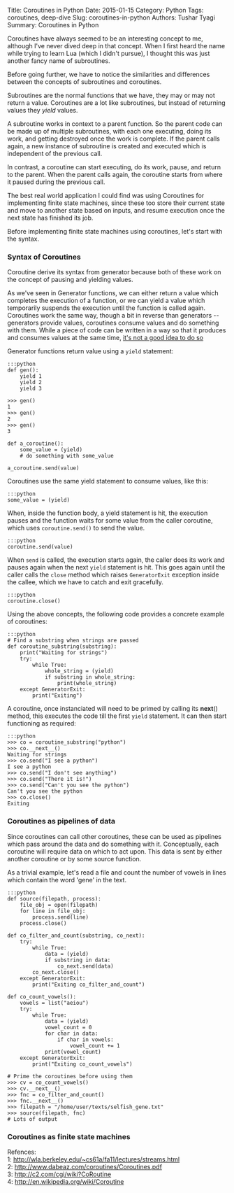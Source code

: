 Title:  Coroutines in Python 
Date: 2015-01-15
Category: Python
Tags: coroutines, deep-dive
Slug: coroutines-in-python
Authors: Tushar Tyagi
Summary: Coroutines in Python

Coroutines have always seemed to be an interesting concept to me, although I've
never dived deep in that concept. When I first heard the name while trying to
learn Lua (which I didn't pursue), I thought this was just another fancy
name of subroutines.

Before going further, we have to notice the similarities and differences
between the concepts of subroutines and coroutines.

Subroutines are the normal functions that we have, they may or may not return
a value. Coroutines are a lot like subroutines, but instead of returning values
they _yield_ values.

A subroutine works in context to a parent function. So the parent code can be
made up of multiple subroutines, with each one executing, doing its work, and
getting destroyed once the work is complete. If the parent calls again, a new
instance of subroutine is created and executed which is independent of the
previous call.

In contrast, a coroutine can start executing, do its work, pause, and  return
to the parent. When the parent calls again, the coroutine starts from where it
paused during the previous call.

The best real world application I could find was using Coroutines for
implementing finite state machines, since these too store their current state
and move to another state based on inputs, and resume execution once the
next state has finished its job.

Before implementing finite state machines using coroutines, let's start with
the syntax.

### Syntax of Coroutines ###
Coroutine derive its syntax from generator because both of these work on the
concept of pausing and yielding values.

As we've seen in Generator functions, we can either return a value which
completes the execution of a function, or we can yield a value which
temporarily suspends the execution until the function is called again.
Coroutines work the same way, though a bit in reverse than generators --
generators provide values, coroutines consume values and do something with them.
While a piece of code can be written in a way so that it produces and consumes
values at the same time, [it's not a good idea to do so](
http://www.dabeaz.com/coroutines/Coroutines.pdf)

Generator functions return value using a `yield` statement:

	:::python
	def gen():
		yield 1
		yield 2
		yield 3

	>>> gen()
	1
	>>> gen()
	2
	>>> gen()
	3

	def a_coroutine():
		some_value = (yield)
		# do something with some_value

	a_coroutine.send(value)
	
Coroutines use the same yield statement to consume values, like this:

	:::python
	some_value = (yield)

When, inside the function body, a yield statement is hit, the execution pauses
and the function waits for some value from the caller coroutine, which uses
`coroutine.send()` to send the value.

	:::python
	coroutine.send(value)

When `send` is called, the execution starts again, the caller does its work
and pauses again when the next `yield` statement is hit. This goes again until
the caller calls the `close` method which  raises `GeneratorExit` exception
inside the callee, which we have to catch and exit gracefully.

	:::python
	coroutine.close()

Using the above concepts, the following code provides a concrete example of
coroutines:

	:::python
	# Find a substring when strings are passed
	def coroutine_substring(substring):
		print("Waiting for strings")
		try:
			while True:
				whole_string = (yield)
				if substring in whole_string:
					print(whole_string)
		except GeneratorExit:
			print("Exiting")

A coroutine, once instanciated will need to be primed by calling its __next__()
method, this executes the code till the first `yield` statement. It can then
start functioning as required:

	:::python
	>>> co = coroutine_substring("python")
	>>> co.__next__()
	Waiting for strings
	>>> co.send("I see a python")
	I see a python
	>>> co.send("I don't see anything")
	>>> co.send("There it is!")
	>>> co.send("Can't you see the python")
	Can't you see the python
	>>> co.close()
	Exiting
	
### Coroutines as pipelines of data ###
Since coroutines can call other coroutines, these can be used as pipelines
which pass around the data and do something with it.
Conceptually, each coroutine will require data on which to act upon. This data
is sent by either another coroutine or by some source function.

As a trivial example, let's read a file and count the number of vowels in lines
which contain the word 'gene' in the text.

	:::python
	def source(filepath, process):
		file_obj = open(filepath)
		for line in file_obj:
			process.send(line)
		process.close()

	def co_filter_and_count(substring, co_next):
		try:
			while True:
				data = (yield)
				if substring in data:
					co_next.send(data)
	        co_next.close()
		except GeneratorExit:
			print("Exiting co_filter_and_count")

	def co_count_vowels():
		vowels = list("aeiou")
		try:
			while True:
				data = (yield)
				vowel_count = 0
				for char in data:
					if char in vowels:
						vowel_count += 1
	            print(vowel_count)
	    except GeneratorExit:
			print("Exiting co_count_vowels")

	# Prime the coroutines before using them
	>>> cv = co_count_vowels()
	>>> cv.__next__()
	>>> fnc = co_filter_and_count()
	>>> fnc.__next__()
	>>> filepath = "/home/user/texts/selfish_gene.txt"
	>>> source(filepath, fnc)
	# Lots of output

### Coroutines as finite state machines ###



Refences: <br>
1: http://wla.berkeley.edu/~cs61a/fa11/lectures/streams.html <br>
2: http://www.dabeaz.com/coroutines/Coroutines.pdf <br>
3: http://c2.com/cgi/wiki?CoRoutine <br>
4: http://en.wikipedia.org/wiki/Coroutine <br>





